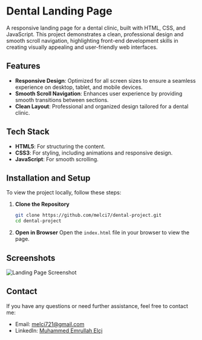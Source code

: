 # Dental Landing Page

A responsive landing page for a dental clinic, built with HTML, CSS, and JavaScript. This project demonstrates a clean, professional design and smooth scroll navigation, highlighting front-end development skills in creating visually appealing and user-friendly web interfaces.

## Features

- **Responsive Design**: Optimized for all screen sizes to ensure a seamless experience on desktop, tablet, and mobile devices.
- **Smooth Scroll Navigation**: Enhances user experience by providing smooth transitions between sections.
- **Clean Layout**: Professional and organized design tailored for a dental clinic.

## Tech Stack

- **HTML5**: For structuring the content.
- **CSS3**: For styling, including animations and responsive design.
- **JavaScript**: For smooth scrolling.

## Installation and Setup

To view the project locally, follow these steps:

1. **Clone the Repository**
   ```bash
   git clone https://github.com/melci7/dental-project.git
   cd dental-project
   ```

2. **Open in Browser**
   Open the `index.html` file in your browser to view the page.

## Screenshots

![Landing Page Screenshot](https://i.imgur.com/t2hyTxg.png)

## Contact

If you have any questions or need further assistance, feel free to contact me:

- Email: [melci721@gmail.com](mailto:melci721@gmail.com)
- LinkedIn: [Muhammed Emrullah Elçi](https://www.linkedin.com/in/muhammed-elci/)

